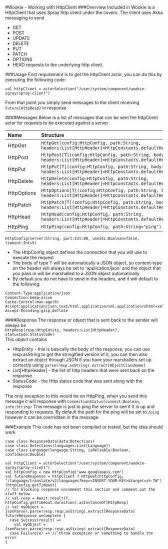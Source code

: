 #Wookie - Working with HttpClient
###Overview
Included in Wookie is a HttpClient that uses Spray http client under the covers. The client uses Akka messaging to send 
* GET 
* POST 
* UPDATE
* DELETE
* PUT
* PATCH
* OPTIONS
* HEAD
requests to the underlying http client. 

###Usage
First requirement is to get the httpClient actor, you can do this by executing the following code:

```val httpClient = actorSelection("/user/system/component/wookie-spray/spray-client")```

From that point you simply send messages to the client receiving ```Future[HttpResp]``` in response

####Messages
Below is a list of messages that can be sent the httpClient actor for requests to be executed against a server

| Name | Structure |
|:-----|:----------|
| HttpGet | ```HttpGet(config:HttpConfig, path:String, headers:List[HttpHeader]=HttpConstants.defaultHeaders)``` |
| HttpPost | ```HttpPost[T](config:HttpConfig, path:String, body:T, headers:List[HttpHeader]=HttpConstants.defaultHeaders)``` |
| HttpPut | ```HttpPut[T](config:HttpConfig, path:String, body:T, headers:List[HttpHeader]=HttpConstants.defaultHeaders)``` |
| HttpDelete | ```HttpDelete(config:HttpConfig, path:String, headers:List[HttpHeader]=HttpConstants.defaultHeaders)``` |
| HttpOptions | ```HttpOptions[T](config:HttpConfig, path:String, body:T, headers:List[HttpHeader]=HttpConstants.defaultHeaders)``` |
| HttpPatch | ```HttpPatch[T](config:HttpConfig, path:String, body:T, headers:List[HttpHeader]=HttpConstants.defaultHeaders)``` |
| HttpHead | ```HttpHead(config:HttpConfig, path:String, headers:List[HttpHeader]=HttpConstants.defaultHeaders)``` |
| HttpPing | ```HttpPing(config:HttpConfig, path:String="ping")``` |

```HttpConfig(server:String, port:Int:80, useSSL:Boolean=false, timeout:Int=5)```

* The HttpConfig object defines the connection that you will use to execute the request
* The body of type T will be automatically a JSON object, so content-type on the header will always be set to 'application/json' and the object that you pass in will be marshalled to a JSON object automatically
* By default you do not have to send in the headers, and it will default to the following:

```
Content-Type:application/json
Connection:keep-alive
Cache-Control:max-age(0)
Accept:application/json,text/html,application/xml,application/xhtml+xml
Accept-Encoding:gzip,deflate
```

####Response
The response or object that is sent back to the sender will always be<br/>
```HttpResp(resp:HttpEntity, headers:List[HttpHeader], statusCode:StatusCode)```<br/>
This object contains
* HttpEntity - this is basically the body of the response, you can use resp.asString to get the stringified version of it, you can then also extract an object through JSON if you have your marshallers set up correctly using ```parse(resp.asString).extract[ObjectClassName]```
* List[HttpHeader] - the list of http headers that were sent back on the response
* StatusCode - the Http status code that was sent along with the response

The only exception to this would be on HttpPing, when you send this message it will response with ```ConnectionStatus(connect:Boolean, info:String)``` This message is just to ping the server to see if it is up and responding to requests. By default the path for the ping will be set to ```/ping``` however it can be overridden in the message. 

###Example
This code has not been compiled or tested, but the idea should work

```
case class ResponseData(data:Detections)
case class Detections(languages:List[Language])
case class Language(language:String, isReliable:Boolean, confidence:Double)

val httpClient = actorSelection("/user/system/component/wookie-spray/spray-client")
val httpConfig = new HttpConfig("www.googleapis.com")
val futureResponse = httpClient ? HttpGet(httpConfig, "/language/translate/v2/languages?key=<INSERT-YOUR-KEY>&target=zh-TW")(httpConfig.getTimeout)
// for blocking response uncomment this section and comment out the stuff below
// val resp = Await.result(f, httpConfig.getTimeout.duraction).asInstanceOf[HttpResp]
// val myObject = JsonParser.parse(resp.resp.asString).extract[ResponseData]
futureResponse onComplete {
  case Success(result) =>
    val myObject = JsonParser.parse(resp.resp.asString).extract[ResponseData]
  case Failure(e) => // throw exception or something to handle the error
}
```
